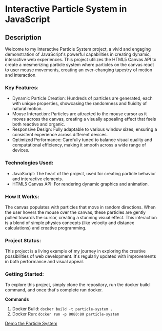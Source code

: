 Interactive Particle System in JavaScript
=========================================

Description
-----------

Welcome to my Interactive Particle System project, a vivid and engaging demonstration of JavaScript's powerful capabilities in creating dynamic, interactive web experiences. This project utilizes the HTML5 Canvas API to create a mesmerizing particle system where particles on the canvas react to user mouse movements, creating an ever-changing tapestry of motion and interaction.

### Key Features:

- Dynamic Particle Creation: Hundreds of particles are generated, each with unique properties, showcasing the randomness and fluidity of natural motion.
- Mouse Interaction: Particles are attracted to the mouse cursor as it moves across the canvas, creating a visually appealing effect that feels both reactive and organic.
- Responsive Design: Fully adaptable to various window sizes, ensuring a consistent experience across different devices.
- Optimized Performance: Carefully tuned to balance visual quality and computational efficiency, making it smooth across a wide range of devices.

### Technologies Used:

- JavaScript: The heart of the project, used for creating particle behavior and interactive elements.
- HTML5 Canvas API: For rendering dynamic graphics and animation.

### How It Works:

The canvas populates with particles that move in random directions. When the user hovers the mouse over the canvas, these particles are gently pulled towards the cursor, creating a stunning visual effect. This interaction is a blend of simple physics concepts (like velocity and distance calculations) and creative programming.

### Project Status:

This project is a living example of my journey in exploring the creative possibilities of web development. It's regularly updated with improvements in both performance and visual appeal.

### Getting Started:

To explore this project, simply clone the repository, run the docker build command, and once that's complete run docker.

**Commands**

1. Docker Build: `docker build -t particle-system .`
2. Docker Run: `docker run -p 8080:80 particle-system`


[Demo the Particle System](https://alexanderlaplante.github.io/particle-system/)